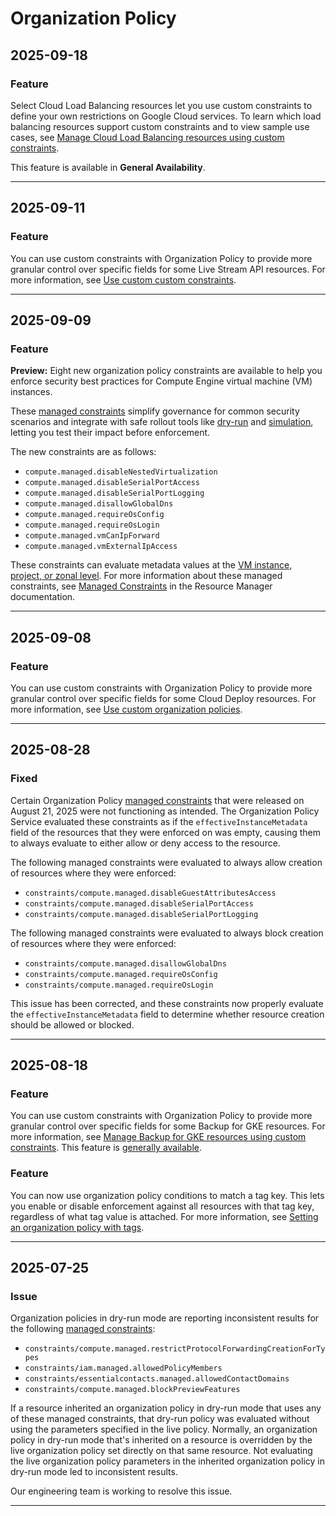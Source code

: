 # Organization Policy

## 2025-09-18

### Feature

Select Cloud Load Balancing resources let you use custom constraints to define your own restrictions on Google Cloud services. To learn which load balancing resources support custom constraints and to view sample use cases, see [Manage Cloud Load Balancing resources using custom constraints](https://cloud.google.com/load-balancing/docs/custom-constraints).

This feature is available in **General Availability**.

---
## 2025-09-11

### Feature

You can use custom constraints with Organization Policy to provide more granular control over specific fields for some Live Stream API resources. For more information, see [Use custom custom constraints](https://cloud.google.com/livestream/docs/custom-constraints).

---
## 2025-09-09

### Feature

**Preview:** Eight new organization policy constraints are available to help you
enforce security best practices for Compute Engine virtual machine (VM)
instances.

These [managed constraints](https://cloud.google.com/resource-manager/docs/organization-policy/using-constraints#managed-constraints)
simplify governance for common security scenarios and integrate with safe
rollout tools like
[dry-run](https://cloud.google.com/resource-manager/docs/organization-policy/dry-run-policy)
and
[simulation](https://cloud.google.com/policy-intelligence/docs/test-organization-policies),
letting you test their impact before enforcement.

The new constraints are as follows:

* `compute.managed.disableNestedVirtualization`
* `compute.managed.disableSerialPortAccess`
* `compute.managed.disableSerialPortLogging`
* `compute.managed.disallowGlobalDns`
* `compute.managed.requireOsConfig`
* `compute.managed.requireOsLogin`
* `compute.managed.vmCanIpForward`
* `compute.managed.vmExternalIpAccess`

These constraints can evaluate metadata values at the [VM instance, project, or
zonal level](https://cloud.google.com/compute/docs/metadata/overview#metadata-directories). For more information about these managed constraints, see [Managed
Constraints](https://cloud.google.com/resource-manager/docs/organization-policy/org-policy-constraints#managed-constraints) in the Resource Manager documentation.

---
## 2025-09-08

### Feature

You can use custom constraints with Organization Policy to provide more granular control over specific fields for some Cloud Deploy resources. For more information, see [Use custom organization policies](https://cloud.google.com/deploy/docs/custom-org-policy).

---
## 2025-08-28

### Fixed

Certain Organization Policy [managed constraints](https://cloud.google.com/resource-manager/docs/organization-policy/overview#managed-constraints) that were released on August 21, 2025 were not functioning as intended. The Organization Policy Service evaluated these constraints as if the `effectiveInstanceMetadata` field of the resources that they were enforced on was empty, causing them to always evaluate to either allow or deny access to the resource.

The following managed constraints were evaluated to always allow creation of resources where they were enforced:

* `constraints/compute.managed.disableGuestAttributesAccess`
* `constraints/compute.managed.disableSerialPortAccess`
* `constraints/compute.managed.disableSerialPortLogging`

The following managed constraints were evaluated to always block creation of resources where they were enforced:

* `constraints/compute.managed.disallowGlobalDns`
* `constraints/compute.managed.requireOsConfig`
* `constraints/compute.managed.requireOsLogin`

This issue has been corrected, and these constraints now properly evaluate the `effectiveInstanceMetadata` field to determine whether resource creation should be allowed or blocked.

---
## 2025-08-18

### Feature

You can use custom constraints with Organization Policy to provide more granular control over specific fields for some Backup for GKE resources. For more information, see [Manage Backup for GKE resources using custom constraints](https://cloud.google.com/kubernetes-engine/docs/add-on/backup-for-gke/how-to/create-custom-constraints). This feature is [generally available](https://cloud.google.com/products#product-launch-stages).

### Feature

You can now use organization policy conditions to match a tag key. This lets you enable or
disable enforcement against all resources with that tag key, regardless of what
tag value is attached. For more information, see [Setting an organization policy with tags](https://cloud.google.com/resource-manager/docs/organization-policy/tags-organization-policy).

---
## 2025-07-25

### Issue

Organization policies in dry-run mode are reporting inconsistent results for the following [managed constraints](https://cloud.google.com/resource-manager/docs/organization-policy/overview#managed_constraints):

* `constraints/compute.managed.restrictProtocolForwardingCreationForTypes`
* `constraints/iam.managed.allowedPolicyMembers`
* `constraints/essentialcontacts.managed.allowedContactDomains`
* `constraints/compute.managed.blockPreviewFeatures`

If a resource inherited an organization policy in dry-run mode that uses any of these managed constraints, that dry-run policy was evaluated without using the parameters specified in the live policy. Normally, an organization policy in dry-run mode that's inherited on a resource is overridden by the live organization policy set directly on that same resource. Not evaluating the live organization policy parameters in the inherited organization policy in dry-run mode led to inconsistent results.

Our engineering team is working to resolve this issue.

---
